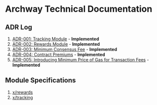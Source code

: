 # Archway Technical Documentation

## ADR Log

1. [ADR-001: Tracking Module](adr/ADR-001-tracking-module.md) - **Implemented**
2. [ADR-002: Rewards Module](adr/ADR-002-rewards-module.md) - **Implemented**
3. [ADR-003: Minimum Consensus Fee](adr/ADR-003-minimum-consensus-fee.md) - **Implemented**
4. [ADR-004: Contract Premiums](adr/ADR-004-contract-premiums.md) - **Implemented**
5. [ADR-005: Introducing Minimum Price of Gas for Transaction Fees](adr/ADR-005-minimum-price-of-gas.md) - **Implemented**

## Module Specifications

1. [x/rewards](../x/rewards/spec/README.md)
2. [x/tracking](../x/tracking/spec/README.md)
